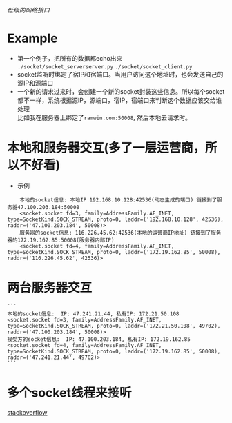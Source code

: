 *低级的网络接口*

# Example
* 第一个例子，把所有的数据都echo出来  
`./socket/socket_serverserver.py` `./socket/socket_client.py`
* socket监听时绑定了宿IP和宿端口。当用户访问这个地址时，也会发送自己的源IP和源端口
* 一个新的请求过来时，会创建一个新的socket封装这些信息。所以每个socket都不一样，系统根据源IP，源端口，宿IP，宿端口来判断这个数据应该交给谁处理  
比如我在服务器上绑定了`ramwin.com:50008`, 然后本地去请求时。

# 本地和服务器交互(多了一层运营商，所以不好看)
* 示例
```
    本地的socket信息: 本地IP 192.168.10.128:42536(动态生成的端口) 链接到了服务器47.100.203.184:50008
    <socket.socket fd=3, family=AddressFamily.AF_INET, type=SocketKind.SOCK_STREAM, proto=0, laddr=('192.168.10.128', 42536), raddr=('47.100.203.184', 50008)>
    服务器的socket信息: 116.226.45.62:42536(本地的运营商IP地址) 链接到了服务器的172.19.162.85:50008(服务器内部IP)
    <socket.socket fd=4, family=AddressFamily.AF_INET, type=SocketKind.SOCK_STREAM, proto=0, laddr=('172.19.162.85', 50008), raddr=('116.226.45.62', 42536)>
```

# 两台服务器交互
    ```
    本地的socket信息:  IP: 47.241.21.44, 私有IP: 172.21.50.108
    <socket.socket fd=3, family=AddressFamily.AF_INET, type=SocketKind.SOCK_STREAM, proto=0, laddr=('172.21.50.108', 49702), raddr=('47.100.203.184', 50008)>
    接受方的socket信息:  IP: 47.100.203.184, 私有IP: 172.19.162.85
    <socket.socket fd=4, family=AddressFamily.AF_INET, type=SocketKind.SOCK_STREAM, proto=0, laddr=('172.19.162.85', 50008), raddr=('47.241.21.44', 49702)>
    ```

# 多个socket线程来接听
[stackoverflow](https://stackoverflow.com/questions/10810249/python-socket-multiple-clients)
